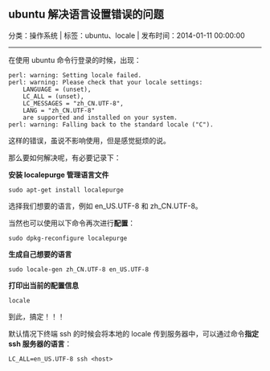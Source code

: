 ## ubuntu 解决语言设置错误的问题

分类：操作系统 | 标签：ubuntu、locale | 发布时间：2014-01-11 00:00:00

___

在使用 ubuntu 命令行登录的时候，出现：
```
perl: warning: Setting locale failed.
perl: warning: Please check that your locale settings:
    LANGUAGE = (unset),
    LC_ALL = (unset),
    LC_MESSAGES = "zh_CN.UTF-8",
    LANG = "zh_CN.UTF-8"
    are supported and installed on your system.
perl: warning: Falling back to the standard locale ("C").
```
这样的错误，虽说不影响使用，但是感觉挺烦的说。

那么要如何解决呢，有必要记录下：

**安装 localepurge 管理语言文件**
```
sudo apt-get install localepurge
```

选择我们想要的语言，例如 en_US.UTF-8 和 zh_CN.UTF-8。

当然也可以使用以下命令再次进行**配置**：
```
sudo dpkg-reconfigure localepurge
```

**生成自己想要的语言**
```
sudo locale-gen zh_CN.UTF-8 en_US.UTF-8
```

**打印出当前的配置信息**
```
locale
```

到此，搞定！！！

默认情况下终端 ssh 的时候会将本地的 locale 传到服务器中，可以通过命令**指定 ssh 服务器的语言**：
```
LC_ALL=en_US.UTF-8 ssh <host>
```